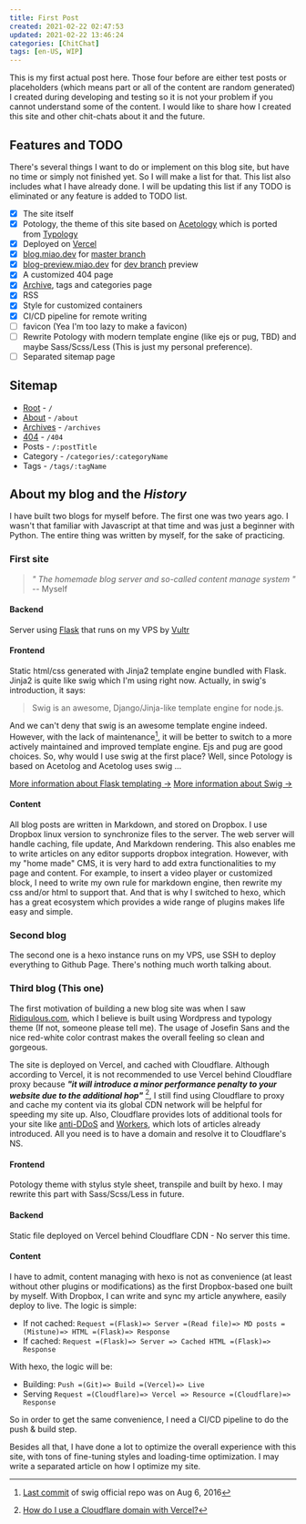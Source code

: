 ```yaml
---
title: First Post
created: 2021-02-22 02:47:53
updated: 2021-02-22 13:46:24
categories: [ChitChat]
tags: [en-US, WIP]
---
```


This is my first actual post here. Those four before are either test posts or placeholders (which means part or all of the content are random generated) I created during developing and testing so it is not your problem if you cannot understand some of the content. I would like to share how I created this site and other chit-chats about it and the future.

<!-- more -->

## Features and TODO

There's several things I want to do or implement on this blog site, but have no time or simply not finished yet. So I will make a list for that. This list also includes what I have already done. I will be updating this list if any TODO is eliminated or any feature is added to TODO list.

- [x] The site itself
- [x] Potology, the theme of this site based on [Acetology](https://github.com/iGuan7u/Acetolog) which is ported from [Typology](https://mekshq.com/theme/typology/1)
- [x] Deployed on [Vercel](https://vercel.com)
- [x] [blog.miao.dev](https://blog.miao.dev) for [master branch](https://github.com/George-Miao/GlogHexo)
- [x] [blog-preview.miao.dev](https://blog-preview.miao.dev) for [dev branch](https://github.com/George-Miao/GlogHexo/tree/dev) preview
- [x] A customized 404 page
- [x] [Archive](/archives), tags and categories page
- [x] RSS
- [x] Style for customized containers
- [x] CI/CD pipeline for remote writing
- [ ] favicon (Yea I'm too lazy to make a favicon)
- [ ] Rewrite Potology with modern template engine (like ejs or pug, TBD) and maybe Sass/Scss/Less (This is just my personal preference).
- [ ] Separated sitemap page

## Sitemap

- [Root](/) - `/`
- [About](/about) - `/about`
- [Archives](/archives) - `/archives`
- [404](/404) - `/404`
- Posts - `/:postTitle`
- Category - `/categories/:categoryName`
- Tags - `/tags/:tagName`

## About my blog and the _History_

<!-- ++There should be something here in future++ -->

I have built two blogs for myself before. The first one was two years ago. I wasn't that familiar with Javascript at that time and was just a beginner with Python. The entire thing was written by myself, for the sake of practicing.

### First site

> _" The homemade blog server and so-called content manage system "_ -- Myself

#### Backend

Server using [Flask](https://flask.palletsprojects.com) that runs on my VPS by [Vultr](https://vultr.com)

#### Frontend

Static html/css generated with Jinja2 template engine bundled with Flask. Jinja2 is quite like swig which I'm using right now. Actually, in swig's introduction, it says:

> Swig is an awesome, Django/Jinja-like template engine for node.js.

<!-- TODO change blockquote style to italic -->

And we can't deny that swig is an awesome template engine indeed. However, with the lack of maintenance[^1], it will be better to switch to a more actively maintained and improved template engine. Ejs and pug are good choices. So, why would I use swig at the first place? Well, since Potology is based on Acetolog and Acetolog uses swig ...

[^1]: [Last commit](https://github.com/paularmstrong/swig/commit/70a1c8899266893ff22354c2426329e306c2f322) of swig official repo was on Aug 6, 2016

[More information about Flask templating ->](http://docs.jinkan.org/docs/flask/templating.html)
[More information about Swig ->](https://github.com/paularmstrong/swig)

#### Content

All blog posts are written in Markdown, and stored on Dropbox. I use Dropbox linux version to synchronize files to the server. The web server will handle caching, file update, And Markdown rendering. This also enables me to write articles on any editor supports dropbox integration. However, with my "home made" CMS, it is very hard to add extra functionalities to my page and content. For example, to insert a video player or customized block, I need to write my own rule for markdown engine, then rewrite my css and/or html to support that. And that is why I switched to hexo, which has a great ecosystem which provides a wide range of plugins makes life easy and simple.

### Second blog

The second one is a hexo instance runs on my VPS, use SSH to deploy everything to Github Page. There's nothing much worth talking about.

### Third blog (This one)

The first motivation of building a new blog site was when I saw [Ridiqulous.com](https://ridiqulous.com), which I believe is built using Wordpress and typology theme (If not, someone please tell me). The usage of Josefin Sans and the nice red-white color contrast makes the overall feeling so clean and gorgeous.

The site is deployed on Vercel, and cached with Cloudflare. Although according to Vercel, it is not recommended to use Vercel behind Cloudflare proxy because **_"it will introduce a minor performance penalty to your website due to the additional hop"_** [^2], I still find using Cloudflare to proxy and cache my content via its global CDN network will be helpful for speeding my site up. Also, Cloudflare provides lots of additional tools for your site like [anti-DDoS](https://www.cloudflare.com/ddos/) and [Workers](https://workers.dev), which lots of articles already introduced. All you need is to have a domain and resolve it to Cloudflare's NS.

[^2]: [How do I use a Cloudflare domain with Vercel?](https://vercel.com/support/articles/using-cloudflare-with-vercel#with-proxy)

#### Frontend

Potology theme with stylus style sheet, transpile and built by hexo. I may rewrite this part with Sass/Scss/Less in future.

#### Backend

Static file deployed on Vercel behind Cloudflare CDN - No server this time.

#### Content

I have to admit, content managing with hexo is not as convenience (at least without other plugins or modifications) as the first Dropbox-based one built by myself. With Dropbox, I can write and sync my article anywhere, easily deploy to live. The logic is simple:

- If not cached: `Request =(Flask)=> Server =(Read file)=> MD posts =(Mistune)=> HTML =(Flask)=> Response `
- If cached: `Request =(Flask)=> Server => Cached HTML =(Flask)=> Response`

With hexo, the logic will be:

- Building: `Push =(Git)=> Build =(Vercel)=> Live`
- Serving `Request =(Cloudflare)=> Vercel => Resource =(Cloudflare)=> Response`

So in order to get the same convenience, I need a CI/CD pipeline to do the push & build step.

Besides all that, I have done a lot to optimize the overall experience with this site, with tons of fine-tuning styles and loading-time optimization. I may write a separated article on how I optimize my site.
